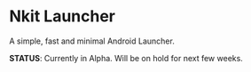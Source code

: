 # Nkit Launcher
A simple, fast and minimal Android Launcher. 

**STATUS**: Currently in Alpha. Will be on hold for next few weeks.
